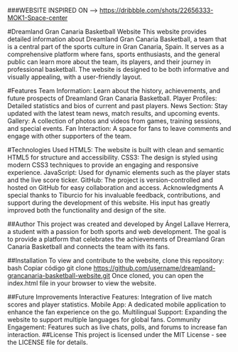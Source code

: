 ###WEBSITE INSPIRED ON --> https://dribbble.com/shots/22656333-MOK1-Space-center

#Dreamland Gran Canaria Basketball Website
This website provides detailed information about Dreamland Gran Canaria Basketball, a team that is a central part of the sports culture in Gran Canaria, Spain. It serves as a comprehensive platform where fans, sports enthusiasts, and the general public can learn more about the team, its players, and their journey in professional basketball. The website is designed to be both informative and visually appealing, with a user-friendly layout.

#Features
Team Information: Learn about the history, achievements, and future prospects of Dreamland Gran Canaria Basketball.
Player Profiles: Detailed statistics and bios of current and past players.
News Section: Stay updated with the latest team news, match results, and upcoming events.
Gallery: A collection of photos and videos from games, training sessions, and special events.
Fan Interaction: A space for fans to leave comments and engage with other supporters of the team.


#Technologies Used
HTML5: The website is built with clean and semantic HTML5 for structure and accessibility.
CSS3: The design is styled using modern CSS3 techniques to provide an engaging and responsive experience.
JavaScript: Used for dynamic elements such as the player stats and the live score ticker.
GitHub: The project is version-controlled and hosted on GitHub for easy collaboration and access.
Acknowledgments
A special thanks to Tiburcio for his invaluable feedback, contributions, and support during the development of this website. His input has greatly improved both the functionality and design of the site.

##Author
This project was created and developed by Ángel Lallave Herrera, a student with a passion for both sports and web development. The goal is to provide a platform that celebrates the achievements of Dreamland Gran Canaria Basketball and connects the team with its fans.

##Installation
To view and contribute to the website, clone this repository:
bash
Copiar código
git clone https://github.com/username/dreamland-grancanaria-basketball-website.git
Once cloned, you can open the index.html file in your browser to view the website.

##Future Improvements
Interactive Features: Integration of live match scores and player statistics.
Mobile App: A dedicated mobile application to enhance the fan experience on the go.
Multilingual Support: Expanding the website to support multiple languages for global fans.
Community Engagement: Features such as live chats, polls, and forums to increase fan interaction.
##License
This project is licensed under the MIT License - see the LICENSE file for details.


